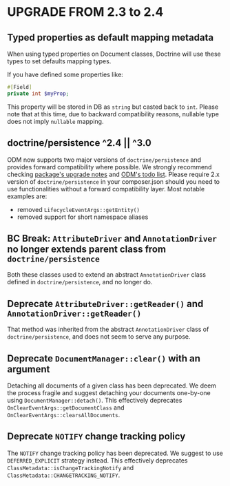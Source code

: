 # UPGRADE FROM 2.3 to 2.4

## Typed properties as default mapping metadata

When using typed properties on Document classes, Doctrine will use these types to set defaults mapping types.

If you have defined some properties like:

```php
#[Field]
private int $myProp;
```

This property will be stored in DB as `string` but casted back to `int`. Please note that at this
time, due to backward compatibility reasons, nullable type does not imply `nullable` mapping.

## doctrine/persistence ^2.4 || ^3.0

ODM now supports two major versions of `doctrine/persistence` and provides forward compatibility where possible.
We strongly recommend checking [package's upgrade notes](https://github.com/doctrine/persistence/blob/3.0.x/UPGRADE.md)
and [ODM's todo list](https://github.com/doctrine/mongodb-odm/issues/2419). Please require 2.x version of
`doctrine/persistence` in your composer.json should you need to use functionalities without a forward
compatibility layer. Most notable examples are:

* removed `LifecycleEventArgs::getEntity()`
* removed support for short namespace aliases

## BC Break: `AttributeDriver` and `AnnotationDriver` no longer extends parent class from `doctrine/persistence`

Both these classes used to extend an abstract `AnnotationDriver` class defined
in `doctrine/persistence`, and no longer do.

## Deprecate `AttributeDriver::getReader()` and `AnnotationDriver::getReader()`

That method was inherited from the abstract `AnnotationDriver` class of
`doctrine/persistence`, and does not seem to serve any purpose.

## Deprecate `DocumentManager::clear()` with an argument

Detaching all documents of a given class has been deprecated. We deem the process fragile and suggest
detaching your documents one-by-one using `DocumentManager::detach()`. This effectively deprecates
`OnClearEventArgs::getDocumentClass` and `OnClearEventArgs::clearsAllDocuments`.

## Deprecate `NOTIFY` change tracking policy

The `NOTIFY` change tracking policy has been deprecated. We suggest to use `DEFERRED_EXPLICIT`
strategy instead. This effectively deprecates `ClassMetadata::isChangeTrackingNotify` and
`ClassMetadata::CHANGETRACKING_NOTIFY`.

